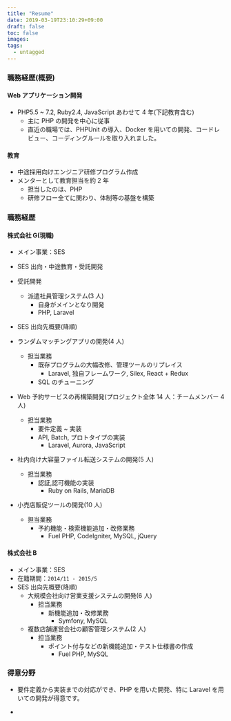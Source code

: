 ```yaml
---
title: "Resume"
date: 2019-03-19T23:10:29+09:00
draft: false
toc: false
images:
tags:
  - untagged
---
```


### 職務経歴(概要)

#### Web アプリケーション開発

- PHP5.5 ~ 7.2, Ruby2.4, JavaScript あわせて 4 年(下記教育含む)
  - 主に PHP の開発を中心に従事
  - 直近の職場では、PHPUnit の導入、Docker を用いての開発、コードレビュー、コーディングルールを取り入れました。

#### 教育

- 中途採用向けエンジニア研修プログラム作成
- メンターとして教育担当を約 2 年
  - 担当したのは、PHP
  - 研修フロー全てに関わり、体制等の基盤を構築

### 職務経歴

#### 株式会社 G(現職)

- メイン事業：SES
- SES 出向・中途教育・受託開発
- 受託開発
  - 派遣社員管理システム(3 人)
    - 自身がメインとなり開発
    - PHP, Laravel
- SES 出向先概要(降順)

- ランダムマッチングアプリの開発(4 人)
  - 担当業務
    - 既存プログラムの大幅改修、管理ツールのリプレイス
      - Laravel, 独自フレームワーク, Silex, React + Redux
    - SQL のチューニング
- Web 予約サービスの再構築開発(プロジェクト全体 14 人：チームメンバー 4 人)
  - 担当業務
    - 要件定義 ~ 実装
    - API, Batch, プロトタイプの実装
      - Laravel, Aurora, JavaScript
- 社内向け大容量ファイル転送システムの開発(5 人)
  - 担当業務
    - 認証,認可機能の実装
      - Ruby on Rails, MariaDB
- 小売店販促ツールの開発(10 人)
  - 担当業務
    - 予約機能・検索機能追加・改修業務
      - Fuel PHP, CodeIgniter, MySQL, jQuery

#### 株式会社 B

- メイン事業：SES
- 在籍期間：`2014/11 - 2015/5`
- SES 出向先概要(降順)
  - 大規模会社向け営業支援システムの開発(6 人)
    - 担当業務
      - 新機能追加・改修業務
        - Symfony, MySQL
  - 複数店舗運営会社の顧客管理システム(2 人)
    - 担当業務
      - ポイント付与などの新機能追加・テスト仕様書の作成
        - Fuel PHP, MySQL

### 得意分野

- 要件定義から実装までの対応ができ、PHP を用いた開発、特に Laravel を用いての開発が得意です。

-
